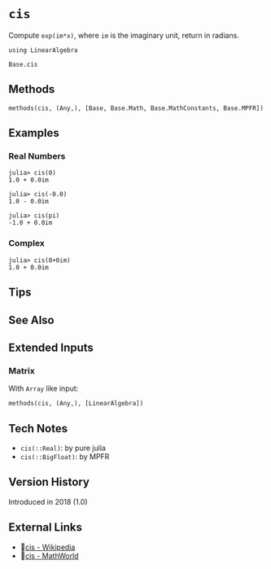# `cis`

Compute `exp(im*x)`, where `im` is the imaginary unit,
return in radians.

```@setup repl_only
using LinearAlgebra
```
```@docs
Base.cis
```


## Methods

```@repl
methods(cis, (Any,), [Base, Base.Math, Base.MathConstants, Base.MPFR])
```


## Examples

### Real Numbers
```jldoctest
julia> cis(0)
1.0 + 0.0im

julia> cis(-0.0)
1.0 - 0.0im

julia> cis(pi)
-1.0 + 0.0im
```

### Complex
```jldoctest
julia> cis(0+0im)
1.0 + 0.0im
```

## Tips


## See Also



## Extended Inputs

### Matrix
With `Array` like input:
```@repl repl_only
methods(cis, (Any,), [LinearAlgebra])
```


## Tech Notes

- `cis(::Real)`: by pure julia
- `cis(::BigFloat)`: by MPFR


## Version History

Introduced in 2018 (1.0)


## External Links
- 🔗[cis - Wikipedia](https://en.wikipedia.org/wiki/ )
- 🔗[cis - MathWorld](https://mathworld.wolfram.com/ )
